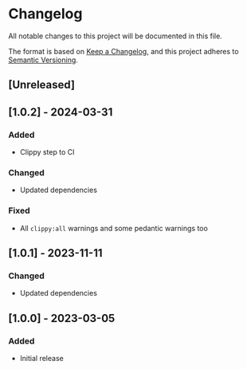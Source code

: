 # Changelog

All notable changes to this project will be documented in this file.

The format is based on [Keep a Changelog](https://keepachangelog.com/en/1.0.0/),
and this project adheres to [Semantic Versioning](https://semver.org/spec/v2.0.0.html).

## [Unreleased]

## [1.0.2] - 2024-03-31
### Added
- Clippy step to CI

### Changed
- Updated dependencies

### Fixed
- All `clippy:all` warnings and some pedantic warnings too

## [1.0.1] - 2023-11-11
### Changed
- Updated dependencies

## [1.0.0] - 2023-03-05
### Added
- Initial release
